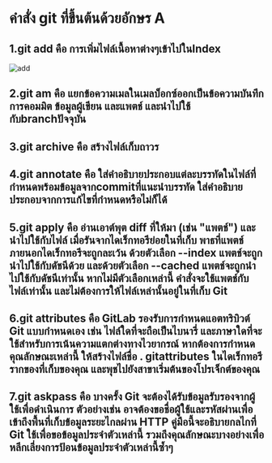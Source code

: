 # คำสั่ง git ที่ขึ้นต้นด้วยอักษร A

## 1.git add คือ การเพิ่มไฟล์เนื้อหาต่างๆเข้าไปในIndex
![add](https://github.com/VisawaPRO/Git_A-Z_Mission_65030229/assets/144195555/fe5f2b89-c722-4c81-8a20-055e53abace5)


## 2.git am คือ แยกข้อความเมลในเมลบ็อกซ์ออกเป็นข้อความบันทึกการคอมมิต ข้อมูลผู้เขียน และแพตช์ และนำไปใช้กับbranchปัจจุบัน


## 3.git archive คือ สร้างไฟล์เก็บถาวร


## 4.git annotate คือ ใส่คำอธิบายประกอบแต่ละบรรทัดในไฟล์ที่กำหนดพร้อมข้อมูลจากcommitที่แนะนำบรรทัด ใส่คำอธิบายประกอบจากการแก้ไขที่กำหนดหรือไม่ก็ได้


## 5.git apply คือ อ่านเอาต์พุต diff ที่ให้มา (เช่น "แพตช์") และนำไปใช้กับไฟล์ เมื่อรันจากไดเร็กทอรีย่อยในที่เก็บ พาธที่แพตช์ภายนอกไดเร็กทอรีจะถูกละเว้น ด้วยตัวเลือก --index แพตช์จะถูกนำไปใช้กับดัชนีด้วย และด้วยตัวเลือก --cached แพตช์จะถูกนำไปใช้กับดัชนีเท่านั้น หากไม่มีตัวเลือกเหล่านี้ คำสั่งจะใช้แพตช์กับไฟล์เท่านั้น และไม่ต้องการให้ไฟล์เหล่านั้นอยู่ในที่เก็บ Git


## 6.git attributes คือ GitLab รองรับการกำหนดแอตทริบิวต์ Git แบบกำหนดเอง เช่น ไฟล์ใดที่จะถือเป็นไบนารี่ และภาษาใดที่จะใช้สำหรับการเน้นความแตกต่างทางไวยากรณ์ หากต้องการกำหนดคุณลักษณะเหล่านี้ ให้สร้างไฟล์ชื่อ . gitattributes ในไดเร็กทอรีรากของที่เก็บของคุณ และพุชไปยังสาขาเริ่มต้นของโปรเจ็กต์ของคุณ


## 7.git askpass คือ บางครั้ง Git จะต้องได้รับข้อมูลรับรองจากผู้ใช้เพื่อดำเนินการ ตัวอย่างเช่น อาจต้องขอชื่อผู้ใช้และรหัสผ่านเพื่อเข้าถึงพื้นที่เก็บข้อมูลระยะไกลผ่าน HTTP คู่มือนี้จะอธิบายกลไกที่ Git ใช้เพื่อขอข้อมูลประจำตัวเหล่านี้ รวมถึงคุณลักษณะบางอย่างเพื่อหลีกเลี่ยงการป้อนข้อมูลประจำตัวเหล่านี้ซ้ำๆ
